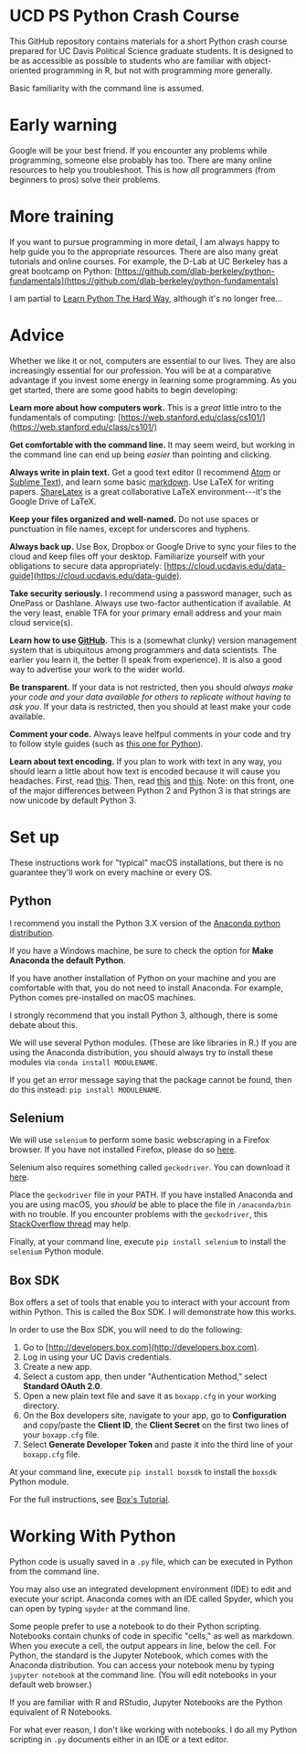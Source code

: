 # UCD PS Python Crash Course

This GitHub repository contains materials for a short Python crash course prepared for UC Davis Political Science graduate students. It is designed to be as accessible as possible to students who are familiar with object-oriented programming in R, but not with programming more generally.

Basic familiarity with the command line is assumed.

# Early warning

Google will be your best friend. If you encounter any problems while programming, someone else probably has too. There are many online resources to help you troubleshoot. This is how _all_ programmers (from beginners to pros) solve their problems.

# More training

If you want to pursue programming in more detail, I am always happy to help guide you to the appropriate resources. There are also many great tutorials and online courses. For example, the D-Lab at UC Berkeley has a great bootcamp on Python: [https://github.com/dlab-berkeley/python-fundamentals](https://github.com/dlab-berkeley/python-fundamentals)

I am partial to [Learn Python The Hard Way](https://learnpythonthehardway.org), although it's no longer free...

# Advice

Whether we like it or not, computers are essential to our lives. They are also increasingly essential for our profession. You will be at a comparative advantage if you invest some energy in learning some programming. As you get started, there are some good habits to begin developing:

**Learn more about how computers work.** This is a _great_ little intro to the fundamentals of computing: [https://web.stanford.edu/class/cs101/](https://web.stanford.edu/class/cs101/)

**Get comfortable with the command line.** It may seem weird, but working in the command line can end up being _easier_ than pointing and clicking.

**Always write in plain text.** Get a good text editor (I recommend [Atom](https://atom.io) or [Sublime Text](https://www.sublimetext.com/)), and learn some basic [markdown](https://guides.github.com/features/mastering-markdown/). Use LaTeX for writing papers. [ShareLatex](https://www.sharelatex.com/) is a great collaborative LaTeX environment---it's the Google Drive of LaTeX.

**Keep your files organized and well-named.** Do not use spaces or punctuation in file names, except for underscores and hyphens.

**Always back up.** Use Box, Dropbox or Google Drive to sync your files to the cloud and keep files off your desktop. Familiarize yourself with your obligations to secure data appropriately: [https://cloud.ucdavis.edu/data-guide](https://cloud.ucdavis.edu/data-guide).

**Take security seriously.** I recommend using a password manager, such as OnePass or Dashlane. Always use two-factor authentication if available. At the very least, enable TFA for your primary email address and your main cloud service(s).

**Learn how to use [GitHub](https://github.com).** This is a (somewhat clunky) version management system that is ubiquitous among programmers and data scientists. The earlier you learn it, the better (I speak from experience). It is also a good way to advertise your work to the wider world.

**Be transparent.** If your data is not restricted, then you should _always make your code and your data available for others to replicate without having to ask you_. If your data is restricted, then you should at least make your code available.

**Comment your code.** Always leave helfpul comments in your code and try to follow style guides (such as [this one for Python](https://www.python.org/dev/peps/pep-0008/)).

**Learn about text encoding.** If you plan to work with text in any way, you should learn a little about how text is encoded because it will cause you headaches. First, read [this](https://www.joelonsoftware.com/2003/10/08/the-absolute-minimum-every-software-developer-absolutely-positively-must-know-about-unicode-and-character-sets-no-excuses/). Then, read [this](http://farmdev.com/talks/unicode/) and [this](https://docs.python.org/3/howto/unicode.html). Note: on this front, one of the major differences between Python 2 and Python 3 is that strings are now unicode by default Python 3.

# Set up

These instructions work for "typical" macOS installations, but there is no guarantee they'll work on every machine or every OS.

## Python

I recommend you install the Python 3.X version of the [Anaconda python distribution](https://www.anaconda.com/download/).

If you have a Windows machine, be sure to check the option for **Make Anaconda the default Python**.

If you have another installation of Python on your machine and you are comfortable with that, you do not need to install Anaconda. For example, Python comes pre-installed on macOS machines.

I strongly recommend that you install Python 3, although, there is some debate about this.

We will use several Python modules. (These are like libraries in R.) If you are using the Anaconda distribution, you should always try to install these modules via `conda install MODULENAME`.

If you get an error message saying that the package cannot be found, then do this instead: `pip install MODULENAME`.

## Selenium

We will use `selenium` to perform some basic webscraping in a Firefox browser. If you have not installed Firefox, please do so [here](https://www.mozilla.org/en-US/firefox/).

Selenium also requires something called `geckodriver`. You can download it [here](https://github.com/mozilla/geckodriver/releases).

Place the `geckodriver` file in your PATH. If you have installed Anaconda and you are using macOS, you _should_ be able to place the file in `/anaconda/bin` with no trouble. If you encounter problems with the `geckodriver`, this [StackOverflow thread](https://stackoverflow.com/questions/40208051/selenium-using-python-geckodriver-executable-needs-to-be-in-path) may help.

Finally, at your command line, execute `pip install selenium` to install the `selenium` Python module.

## Box SDK

Box offers a set of tools that enable you to interact with your account from within Python. This is called the Box SDK. I will demonstrate how this works.

In order to use the Box SDK, you will need to do the following:

1. Go to [http://developers.box.com](http://developers.box.com).
2. Log in using your UC Davis credentials.
3. Create a new app.
4. Select a custom app, then under "Authentication Method," select **Standard OAuth 2.0**.
5. Open a new plain text file and save it as `boxapp.cfg` in your working directory.
6. On the Box developers site, navigate to your app, go to **Configuration** and copy/paste the **Client ID**, the **Client Secret** on the first two lines of your `boxapp.cfg` file.
7. Select **Generate Developer Token** and paste it into the third line of your `boxapp.cfg` file.

At your command line, execute `pip install boxsdk` to install the `boxsdk` Python module.

For the full instructions, see [Box's Tutorial](http://opensource.box.com/box-python-sdk/tutorials/intro.html).

# Working With Python

Python code is usually saved in a `.py` file, which can be executed in Python from the command line.

You may also use an integrated development environment (IDE) to edit and execute your script. Anaconda comes with an IDE called Spyder, which you can open by typing `spyder` at the command line.

Some people prefer to use a notebook to do their Python scripting. Notebooks contain chunks of code in specific "cells," as well as markdown. When you execute a cell, the output appears in line, below the cell. For Python, the standard is the Jupyter Notebook, which comes with the Anaconda distribution. You can access your notebook menu by typing `jupyter notebook` at the command line. (You will edit notebooks in your default web browser.)

If you are familiar with R and RStudio, Jupyter Notebooks are the Python equivalent of R Notebooks.

For what ever reason, I don't like working with notebooks. I do all my Python scripting in `.py` documents either in an IDE or a text editor.
